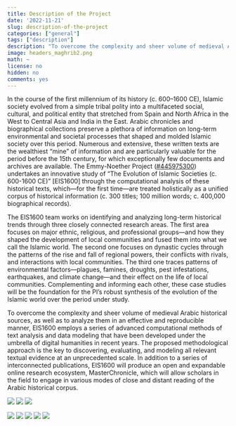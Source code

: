 ```yaml
---
title: Description of the Project
date: '2022-11-21'
slug: description-of-the-project
categories: ["general"]
tags: ["description"]
description: "To overcome the complexity and sheer volume of medieval Arabic historical sources, as well as to analyze them in an effective and reproducible manner, EIS1600 employs a series of advanced computational methods of text analysis and data modeling that have been developed under the umbrella of digital humanities in recent years..."
image: headers_maghrib2.png
math: ~
license: no
hidden: no
comments: yes
---
```


In the course of the first millennium of its history (c. 600–1600 CE), Islamic society evolved from a simple tribal polity into a multifaceted social, cultural, and political entity that stretched from Spain and North Africa in the West to Central Asia and India in the East. Arabic chronicles and biographical collections preserve a plethora of information on long-term environmental and societal processes that shaped and molded Islamic society over this period. Numerous and extensive, these written texts are the wealthiest “mine” of information and are particularly valuable for the period before the 15th century, for which exceptionally few documents and archives are available. The Emmy-Noether Project ([#445975300](https://gepris.dfg.de/gepris/projekt/445975300?language=en)) undertakes an innovative study of “The Evolution of Islamic Societies (c. 600-1600 CE)” [EIS1600] through the computational analysis of these historical texts, which—for the first time—are treated holistically as a unified corpus of historical information (c. 300 titles; 100 million words; c. 400,000 biographical records).

The EIS1600 team works on identifying and analyzing long-term historical trends through three closely connected research areas. The first area focuses on major ethnic, religious, and professional groups—and how they shaped the development of local communities and fused them into what we call the Islamic world. The second one focuses on dynastic cycles through the patterns of the rise and fall of regional powers, their conflicts with rivals, and interactions with local communities. The third one traces patterns of environmental factors—plagues, famines, droughts, pest infestations, earthquakes, and climate change—and their effect on the life of local communities. Complementing and informing each other, these case studies will be the foundation for the PI’s robust synthesis of the evolution of the Islamic world over the period under study.

To overcome the complexity and sheer volume of medieval Arabic historical sources, as well as to analyze them in an effective and reproducible manner, EIS1600 employs a series of advanced computational methods of text analysis and data modeling that have been developed under the umbrella of digital humanities in recent years. The proposed methodological approach is the key to discovering, evaluating, and modeling all relevant textual evidence at an unprecedented scale. In addition to a series of interconnected publications, EIS1600 will produce an open and expandable online research ecosystem, MasterChronicle, which will allow scholars in the field to engage in various modes of close and distant reading of the Arabic historical corpus.

![](001_ProjectDescription_EN/001_ProjectDescription_EN_01.png)
![](001_ProjectDescription_EN/001_ProjectDescription_EN_02.png)
![](001_ProjectDescription_EN/001_ProjectDescription_EN_03.png)

![](001_ProjectDescription_EN/001_ProjectDescription_EN_04.png)
![](001_ProjectDescription_EN/001_ProjectDescription_EN_05.png)
![](001_ProjectDescription_EN/001_ProjectDescription_EN_06.png)
![](001_ProjectDescription_EN/001_ProjectDescription_EN_07.png)
![](001_ProjectDescription_EN/001_ProjectDescription_EN_08.png)

